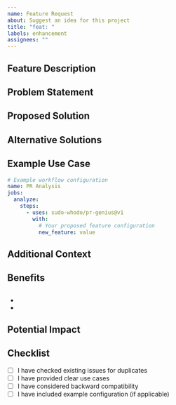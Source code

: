 ```yaml
---
name: Feature Request
about: Suggest an idea for this project
title: "feat: "
labels: enhancement
assignees: ""
---
```


## Feature Description

<!-- A clear and concise description of what you want to happen -->

## Problem Statement

<!-- Describe the problem this feature would solve -->

## Proposed Solution

<!-- Describe how you think this could be implemented -->

## Alternative Solutions

<!-- Describe any alternative solutions you've considered -->

## Example Use Case

<!-- Provide an example of how this feature would be used -->

```yaml
# Example workflow configuration
name: PR Analysis
jobs:
  analyze:
    steps:
      - uses: sudo-whodo/pr-genius@v1
        with:
          # Your proposed feature configuration
          new_feature: value
```

## Additional Context

<!-- Add any other context or screenshots about the feature request here -->

## Benefits

## <!-- List the benefits of implementing this feature -->

-
-

## Potential Impact

<!-- Describe how this might affect existing functionality -->

## Checklist

- [ ] I have checked existing issues for duplicates
- [ ] I have provided clear use cases
- [ ] I have considered backward compatibility
- [ ] I have included example configuration (if applicable)
